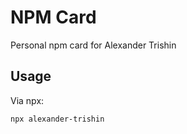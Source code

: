 # NPM Card

Personal npm card for Alexander Trishin

## Usage

Via npx:

```bash
npx alexander-trishin
```
